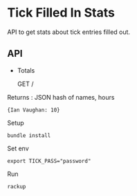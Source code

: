 Tick Filled In Stats
====================

API to get stats about tick entries filled out.


API
---

* Totals

    GET /

Returns : JSON hash of names, hours

	{Ian Vaughan: 10}



Setup

    bundle install

Set env

    export TICK_PASS="password"

Run

    rackup
